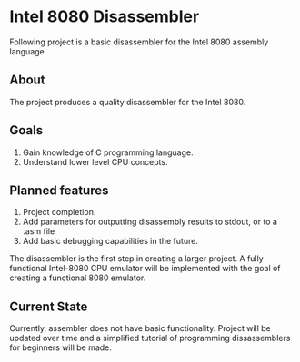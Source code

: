 # Intel 8080 Disassembler
Following project is a basic disassembler for the Intel 8080 assembly language.



## About
The project produces a quality disassembler for the Intel 8080. 

## Goals

1. Gain knowledge of C programming language.
2. Understand lower level CPU concepts. 

## Planned features

1. Project completion.
2. Add parameters for outputting disassembly results to stdout, or to a .asm file
3. Add basic debugging capabilities in the future.

The disassembler is the first step in creating a larger project. A fully functional Intel-8080 CPU emulator will be implemented with the goal of creating a functional 8080 emulator.

## Current State

Currently, assembler does not have basic functionality. Project will be updated over time and a simplified tutorial of programming dissassemblers for beginners will be made. 
